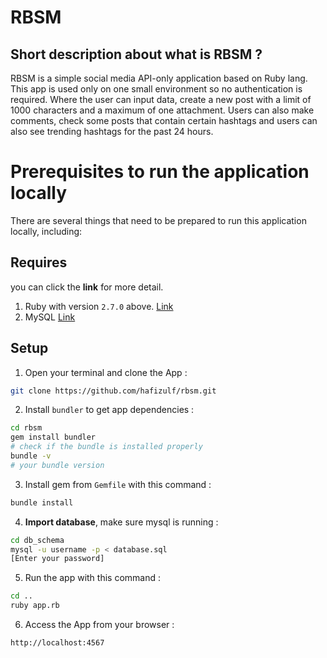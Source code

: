 # RBSM

## Short description about what is RBSM ?

RBSM is a simple social media API-only application based on Ruby lang. This app is used only on one small environment so no authentication is required. Where the user can input data, create a new post with a limit of 1000 characters and a maximum of one attachment. Users can also make comments, check some posts that contain certain hashtags and users can also see trending hashtags for the past 24 hours.

# Prerequisites to run the application locally

There are several things that need to be prepared to run this application locally, including:

## Requires

you can click the **link** for more detail.

1. Ruby with version `2.7.0` above. <a href="https://github.com/rbenv/rbenv">Link</a>
2. MySQL <a href="https://www.digitalocean.com/community/tutorials/how-to-install-mysql-on-ubuntu-20-04">Link</a>


## Setup

1. Open your terminal and clone the App :

```sh
git clone https://github.com/hafizulf/rbsm.git
```

2. Install `bundler` to get app dependencies :

```sh
cd rbsm
gem install bundler
# check if the bundle is installed properly
bundle -v
# your bundle version
```

3. Install gem from `Gemfile` with this command :
```sh
bundle install
```

4. **Import database**, make sure mysql is running :

```sh
cd db_schema
mysql -u username -p < database.sql
[Enter your password]
```

5. Run the app with this command :
```sh
cd ..
ruby app.rb
```

6. Access the App from your browser :
```
http://localhost:4567
```